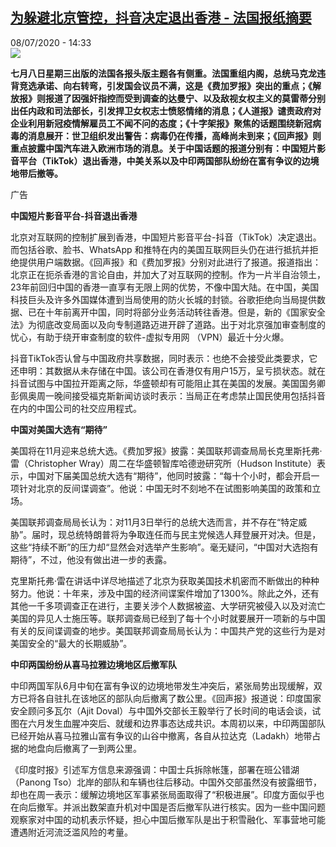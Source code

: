 <!--1594212988000-->
[为躲避北京管控，抖音决定退出香港 - 法国报纸摘要](http://www.rfi.fr//cn/%E4%B8%AD%E5%9B%BD/20200708-%E4%B8%BA%E8%BA%B2%E9%81%BF%E5%8C%97%E4%BA%AC%E7%AE%A1%E6%8E%A7%EF%BC%8C%E6%8A%96%E9%9F%B3%E5%86%B3%E5%AE%9A%E9%80%80%E5%87%BA%E9%A6%99%E6%B8%AF)
------

<div>08/07/2020 - 14:33</div><img src="https://s.rfi.fr/media/display/de712a84-105a-11ea-a2a3-005056bff430/w:310/p:16x9/03-revue-de-presse_0.png"><p><strong>七月八日星期三出版的法国各报头版主题各有侧重。法国重组内阁，总统马克龙违背竞选承诺、向右转弯，引发国会议员不满，这是《费加罗报》突出的重点；《解放报》则报道了因强奸指控而受到调查的达曼宁、以及敌视女权主义的莫雷蒂分别出任内政和司法部长，引发捍卫女权志士愤怒情绪的消息；《人道报》谴责政府对企业利用新冠疫情解雇员工不闻不问的态度；《十字架报》聚焦的话题围绕新冠病毒的消息展开：世卫组织发出警告：病毒仍在传播，高峰尚未到来；《回声报》则重点披露中国汽车进入欧洲市场的消息。关于中国话题的报道分别有：中国短片影音平台（TikTok）退出香港，中美关系以及中印两国部队纷纷在富有争议的边境地带后撤等。</strong></p><div class="t-content__body u-clearfix"><div class="m-interstitial"><div class="m-interstitial__ad"><divclass="m-block-ad "data-tms-ad-type="box"data-tms-ad-status="idle"data-tms-ad-pos="1"><div class="m-block-ad__label">广告</div><div class="m-block-ad__content"></div></div></div></div><p><strong>中国短片影音平台-抖音退出香港</strong></p><p>北京对互联网的控制扩展到香港，中国短片影音平台-抖音（TikTok）决定退出。而包括谷歌、脸书、WhatsApp 和推特在内的美国互联网巨头仍在进行抵抗并拒绝提供用户端数据。《回声报》和《费加罗报》分别对此进行了报道。报道指出：北京正在扼杀香港的言论自由，并加大了对互联网的控制。作为一片半自治领土，23年前回归中国的香港一直享有无限上网的优势，不像中国大陆。在中国，美国科技巨头及许多外国媒体遭到当局使用的防火长城的封锁。谷歌拒绝向当局提供数据、已在十年前离开中国，同时将部分业务活动转往香港。但是，新的《国家安全法》为彻底改变局面以及向专制道路迈进开辟了道路。出于对北京强加审查制度的忧心，有助于绕开审查制度的软件-虚拟专用网 （VPN）最近十分火爆。</p><p>抖音TikTok否认曾与中国政府共享数据，同时表示：也绝不会接受此类要求，它还申明：其数据从未存储在中国。该公司在香港仅有用户15万，呈亏损状态。就在抖音试图与中国拉开距离之际，华盛顿却有可能阻止其在美国的发展。美国国务卿彭佩奥周一晚间接受福克斯新闻访谈时表示：当局正在考虑禁止国民使用包括抖音在内的中国公司的社交应用程式。</p><p><strong>中国对美国大选有“期待”</strong></p><p>美国将在11月迎来总统大选。《费加罗报》披露：美国联邦调查局局长克里斯托弗·雷（Christopher Wray）周二在华盛顿智库哈德逊研究所（Hudson Institute）表示，中国对下届美国总统大选有“期待”，他同时披露：“每十个小时，都会开启一项针对北京的反间谍调查”。他说：中国无时不刻地不在试图影响美国的政策和立场。</p><p>美国联邦调查局局长认为：对11月3日举行的总统大选而言，并不存在“特定威胁”。届时，现总统特朗普将为争取连任而与民主党候选人拜登展开对决。但是，这些“持续不断”的压力却“显然会对选举产生影响”。毫无疑问，“中国对大选抱有期待”，不过，他没有做出进一步的表露。</p><p>克里斯托弗·雷在讲话中详尽地描述了北京为获取美国技术机密而不断做出的种种努力。他说：十年来，涉及中国的经济间谍案件增加了1300%。除此之外，还有其他一千多项调查正在进行，主要关涉个人数据被盗、大学研究被侵入以及对流亡美国的异见人士施压等。联邦调查局已经到了每十个小时就要展开一项新的与中国有关的反间谍调查的地步。美国联邦调查局局长认为：中国共产党的这些行为是对美国安全的“最大的长期威胁”。</p><p><strong>中印两国纷纷从喜马拉雅边境地区后撤军队</strong></p><p>中印两国军队6月中旬在富有争议的边境地带发生冲突后，紧张局势出现缓解，双方已将各自驻扎在该地区的部队向后撤离了数公里。《回声报》报道说：印度国家安全顾问多瓦尔（Ajit Doval）与中国外交部长王毅举行了长时间的电话会谈，试图在六月发生血腥冲突后、就缓和边界事态达成共识。本周初以来，中印两国部队已经开始从喜马拉雅山富有争议的山谷中撤离，各自从拉达克（Ladakh）地带占据的地盘向后撤离了一到两公里。</p><p>《印度时报》引述军方信息来源强调：中国士兵拆除帐篷，部署在班公错湖（Panong Tso）北岸的部队和车辆也往后移动。中国外交部虽然没有披露细节，却也在周一表示：缓解边境地区军事紧张局面取得了“积极进展”。印度方面似乎也在向后撤军。并派出数架直升机对中国是否后撤军队进行核实。因为一些中国问题观察家对中国的动机表示怀疑，担心中国后撤军队是出于积雪融化、军事营地可能遭遇附近河流泛滥风险的考量。</p><div class="o-self-promo o-self-promo--nl o-self-promo--hidden" data-selfpromo-newsletter></div><div class="o-self-promo o-self-promo--app o-self-promo--hidden" data-selfpromo-app></div></div>
